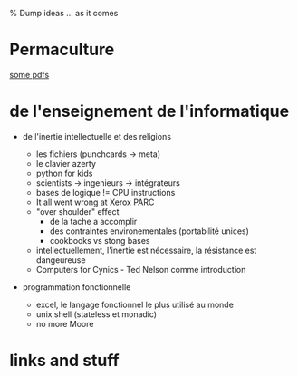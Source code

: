 % Dump ideas … as it comes

# Permaculture

[some pdfs](http://www.permatheque.fr/2015/07/12/quelques-livres-en-pdf-sur-la-permaculture/)

# de l'enseignement de l'informatique

* de l'inertie intellectuelle et des religions
  * les fichiers (punchcards -> meta)
  * le clavier azerty
  * python for kids
  * scientists -> ingenieurs -> intégrateurs
  * bases de logique != CPU instructions
  * It all went wrong at Xerox PARC
  * "over shoulder" effect
    * de la tache a accomplir
    * des contraintes environementales (portabilité unices)
    * cookbooks vs stong bases
  * intellectuellement, l'inertie est nécessaire, la résistance est dangeureuse
  * Computers for Cynics - Ted Nelson comme introduction

* programmation fonctionnelle
  * excel, le langage fonctionnel le plus utilisé au monde
  * unix shell (stateless et monadic)
  * no more Moore

# links and stuff
